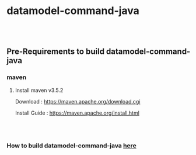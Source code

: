 # datamodel-command-java

<br></br>
##  Pre-Requirements to build datamodel-command-java

### maven
1. Install maven v3.5.2

   Download : https://maven.apache.org/download.cgi
   
   Install Guide : https://maven.apache.org/install.html

<br></br>
### How to build datamodel-command-java [here](./command-json-format/README.md)
